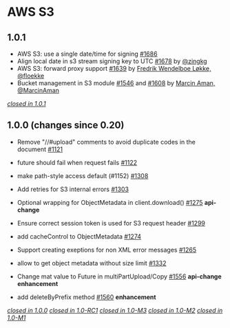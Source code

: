 # AWS S3

## 1.0.1

* AWS S3: use a single date/time for signing [#1686](https://github.com/akka/alpakka/pull/1686) 
* Align local date in s3 stream signing key to UTC [#1678](https://github.com/akka/alpakka/pull/1678) by [@zingkg](https://github.com/zingkg) 
* AWS S3: forward proxy support [#1639](https://github.com/akka/alpakka/pull/1639) by [Fredrik Wendelboe Løkke, @floekke](https://github.com/floekke)
* Bucket management in S3 module [#1546](https://github.com/akka/alpakka/issues/1546) and [#1608](https://github.com/akka/alpakka/issues/1608) by [Marcin Aman, @MarcinAman](https://github.com/MarcinAman)

[*closed in 1.0.1*](https://github.com/akka/alpakka/issues?q=is%3Aclosed+milestone%3A1.0.1+label%3Ap%3Aaws-s3)


## 1.0.0 (changes since 0.20)

* Remove "//#upload" comments to avoid duplicate codes in the document [#1121](https://github.com/akka/alpakka/pull/1121)  

* future should fail when request fails [#1122](https://github.com/akka/alpakka/pull/1122)  

* make path-style access default (#1152) [#1308](https://github.com/akka/alpakka/pull/1308)  

* Add retries for S3 internal errors [#1303](https://github.com/akka/alpakka/pull/1303)  

* Optional wrapping for ObjectMetadata in client.download() [#1275](https://github.com/akka/alpakka/pull/1275)  **api-change** 

* Ensure correct session token is used for S3 request header [#1299](https://github.com/akka/alpakka/pull/1299)  

* add cacheControl to ObjectMetadata [#1274](https://github.com/akka/alpakka/pull/1274)  

* Support creating exeptions for non XML error messages [#1265](https://github.com/akka/alpakka/pull/1265)  

* allow to get object metadata without size limit [#1332](https://github.com/akka/alpakka/pull/1332)  

* Change mat value to Future in multiPartUpload/Copy [#1556](https://github.com/akka/alpakka/pull/1556)  **api-change** **enhancement** 

* add deleteByPrefix method [#1560](https://github.com/akka/alpakka/pull/1560)  **enhancement** 


[*closed in 1.0.0*](https://github.com/akka/alpakka/issues?q=is%3Aclosed+milestone%3A1.0.0+label%3Ap%3Aaws-s3)
[*closed in 1.0-RC1*](https://github.com/akka/alpakka/issues?q=is%3Aclosed+milestone%3A1.0-RC1+label%3Ap%3Aaws-s3)
[*closed in 1.0-M3*](https://github.com/akka/alpakka/issues?q=is%3Aclosed+milestone%3A1.0-M3+label%3Ap%3Aaws-s3)
[*closed in 1.0-M2*](https://github.com/akka/alpakka/issues?q=is%3Aclosed+milestone%3A1.0-M2+label%3Ap%3Aaws-s3)
[*closed in 1.0-M1*](https://github.com/akka/alpakka/issues?q=is%3Aclosed+milestone%3A1.0-M1+label%3Ap%3Aaws-s3)
